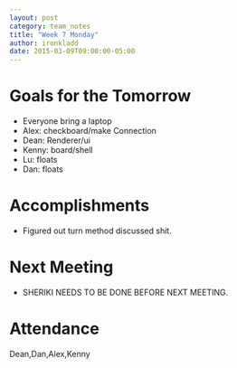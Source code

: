 ```yaml
---
layout: post
category: team_notes
title: "Week 7 Monday"
author: ironkladd
date: 2015-03-09T09:00:00-05:00
---
```


# Goals for the Tomorrow
- Everyone bring a laptop
- Alex: checkboard/make Connection
- Dean: Renderer/ui
- Kenny: board/shell
- Lu: floats
- Dan: floats


# Accomplishments
- Figured out turn method discussed shit.



# Next Meeting
- SHERIKI NEEDS TO BE DONE BEFORE NEXT MEETING.

# Attendance

Dean,Dan,Alex,Kenny
